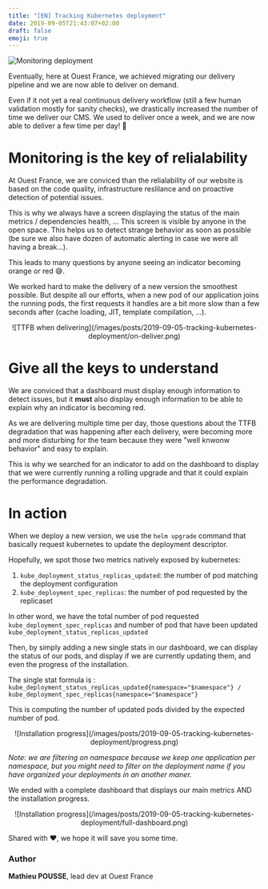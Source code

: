 ```yaml
---
title: "[EN] Tracking Kubernetes deployment"
date: 2019-09-05T21:43:07+02:00
draft: false
emoji: true
---
```


![Monitoring deployment](/images/posts/2019-09-05-tracking-kubernetes-deployment/intro.png)


Eventually, here at Ouest France, we achieved migrating our delivery pipeline and we are now able to deliver on demand.

Even if it not yet a real continuous delivery workflow (still a few human validation mostly for sanity checks), we drastically increased the number of time we deliver our CMS. We used to deliver once a week, and we are now able to deliver a few time per day! :tada:

# Monitoring is the key of relialability

At Ouest France, we are conviced than the relialability of our website is based on the code quality, infrastructure reslilance and on proactive detection of potential issues.

This is why we always have a screen displaying the status of the main metrics / dependencies health, ... This screen is visible by anyone in the open space. This helps us to detect strange behavior as soon as possible (be sure we also have dozen of automatic alerting in case we were all having a break...).

This leads to many questions by anyone seeing an indicator becoming orange or red :sweat_smile:.

We worked hard to make the delivery of a new version the smoothest possible. But despite all our efforts, when a new pod of our application joins the running pods, the first requests it handles are a bit more slow than a few seconds after (cache loading, JIT, template compilation, ...).

<center>
![TTFB when delivering](/images/posts/2019-09-05-tracking-kubernetes-deployment/on-deliver.png)
</center>

# Give all the keys to understand

We are conviced that a dashboard must display enough information to detect issues, but it **must** also display enough information to be able to explain why an indicator is becoming red.

As we are delivering multiple time per day, those questions about the TTFB degradation that was happening after each delivery, were becoming more and more disturbing for the team because they were "well knwonw behavior" and easy to explain. 

This is why we searched for an indicator to add on the dashboard to display that we were currently running a rolling upgrade and that it could explain the performance degradation.

# In action

When we deploy a new version, we use the `helm upgrade` command that basically request kubernetes to update the deployment descriptor.

Hopefully, we spot those two metrics natively exposed by kubernetes: 

1. `kube_deployment_status_replicas_updated`: the number of pod matching the deployment configuration
1. `kube_deployment_spec_replicas`: the number of pod requested by the replicaset

In other word, we have the total number of pod requested `kube_deployment_spec_replicas` and number of pod that have been updated `kube_deployment_status_replicas_updated`

Then, by simply adding a new single stats in our dashboard, we can display the status of our pods, and display if we are currently updating them, and even the progress of the installation.

The single stat formula is : `kube_deployment_status_replicas_updated{namespace="$namespace"} / kube_deployment_spec_replicas{namespace="$namespace"}`

This is computing the number of updated pods divided by the expected number of pod.

<center>
![Installation progress](/images/posts/2019-09-05-tracking-kubernetes-deployment/progress.png)
</center>

*Note: we are filtering on namespace because we keep one application per namespace, but you might need to filter on the deployment name if you have organized your deployments in an another maner.*

We ended with a complete dashboard that displays our main metrics AND the installation progress. 

<center>
![Installation progress](/images/posts/2019-09-05-tracking-kubernetes-deployment/full-dashboard.png)
</center>

Shared with :heart:, we hope it will save you some time.

### Author

**Mathieu POUSSE**, lead dev at Ouest France
